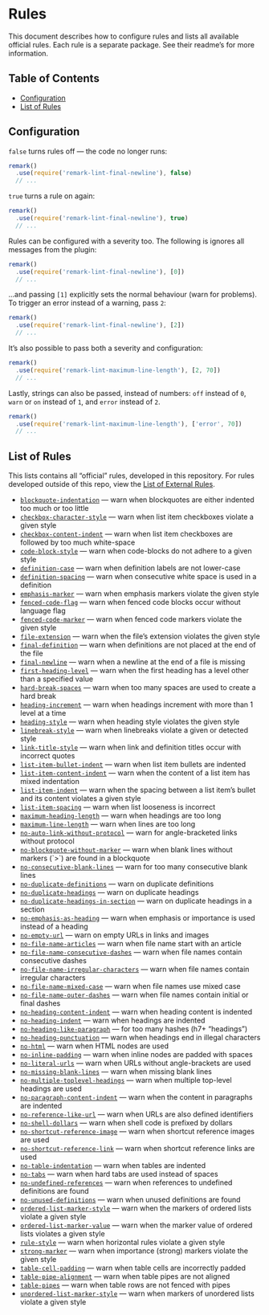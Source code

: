 # Rules

This document describes how to configure rules and lists all available official
rules.  Each rule is a separate package. See their readme’s for more
information.

## Table of Contents

*   [Configuration](#configuration)
*   [List of Rules](#list-of-rules)

## Configuration

`false` turns rules off — the code no longer runs:

```js
remark()
  .use(require('remark-lint-final-newline'), false)
  // ...
```

`true` turns a rule on again:

```js
remark()
  .use(require('remark-lint-final-newline'), true)
  // ...
```

Rules can be configured with a severity too.  The following is ignores all
messages from the plugin:

```js
remark()
  .use(require('remark-lint-final-newline'), [0])
  // ...
```

...and passing `[1]` explicitly sets the normal behaviour (warn for problems).
To trigger an error instead of a warning, pass `2`:

```js
remark()
  .use(require('remark-lint-final-newline'), [2])
  // ...
```

It’s also possible to pass both a severity and configuration:

```js
remark()
  .use(require('remark-lint-maximum-line-length'), [2, 70])
  // ...
```

Lastly, strings can also be passed, instead of numbers:
`off` instead of `0`, `warn` or `on` instead of `1`, and
`error` instead of `2`.

```js
remark()
  .use(require('remark-lint-maximum-line-length'), ['error', 70])
  // ...
```

## List of Rules

This lists contains all “official” rules, developed in this repository.
For rules developed outside of this repo, view the [List of External
Rules][external].

<!--rules start-->

*   [`blockquote-indentation`](https://github.com/remarkjs/remark-lint/tree/master/packages/remark-lint-blockquote-indentation) — warn when blockquotes are either indented too much or too little
*   [`checkbox-character-style`](https://github.com/remarkjs/remark-lint/tree/master/packages/remark-lint-checkbox-character-style) — warn when list item checkboxes violate a given style
*   [`checkbox-content-indent`](https://github.com/remarkjs/remark-lint/tree/master/packages/remark-lint-checkbox-content-indent) — warn when list item checkboxes are followed by too much white-space
*   [`code-block-style`](https://github.com/remarkjs/remark-lint/tree/master/packages/remark-lint-code-block-style) — warn when code-blocks do not adhere to a given style
*   [`definition-case`](https://github.com/remarkjs/remark-lint/tree/master/packages/remark-lint-definition-case) — warn when definition labels are not lower-case
*   [`definition-spacing`](https://github.com/remarkjs/remark-lint/tree/master/packages/remark-lint-definition-spacing) — warn when consecutive white space is used in a definition
*   [`emphasis-marker`](https://github.com/remarkjs/remark-lint/tree/master/packages/remark-lint-emphasis-marker) — warn when emphasis markers violate the given style
*   [`fenced-code-flag`](https://github.com/remarkjs/remark-lint/tree/master/packages/remark-lint-fenced-code-flag) — warn when fenced code blocks occur without language flag
*   [`fenced-code-marker`](https://github.com/remarkjs/remark-lint/tree/master/packages/remark-lint-fenced-code-marker) — warn when fenced code markers violate the given style
*   [`file-extension`](https://github.com/remarkjs/remark-lint/tree/master/packages/remark-lint-file-extension) — warn when the file’s extension violates the given style
*   [`final-definition`](https://github.com/remarkjs/remark-lint/tree/master/packages/remark-lint-final-definition) — warn when definitions are not placed at the end of the file
*   [`final-newline`](https://github.com/remarkjs/remark-lint/tree/master/packages/remark-lint-final-newline) — warn when a newline at the end of a file is missing
*   [`first-heading-level`](https://github.com/remarkjs/remark-lint/tree/master/packages/remark-lint-first-heading-level) — warn when the first heading has a level other than a specified value
*   [`hard-break-spaces`](https://github.com/remarkjs/remark-lint/tree/master/packages/remark-lint-hard-break-spaces) — warn when too many spaces are used to create a hard break
*   [`heading-increment`](https://github.com/remarkjs/remark-lint/tree/master/packages/remark-lint-heading-increment) — warn when headings increment with more than 1 level at a time
*   [`heading-style`](https://github.com/remarkjs/remark-lint/tree/master/packages/remark-lint-heading-style) — warn when heading style violates the given style
*   [`linebreak-style`](https://github.com/remarkjs/remark-lint/tree/master/packages/remark-lint-linebreak-style) — warn when linebreaks violate a given or detected style
*   [`link-title-style`](https://github.com/remarkjs/remark-lint/tree/master/packages/remark-lint-link-title-style) — warn when link and definition titles occur with incorrect quotes
*   [`list-item-bullet-indent`](https://github.com/remarkjs/remark-lint/tree/master/packages/remark-lint-list-item-bullet-indent) — warn when list item bullets are indented
*   [`list-item-content-indent`](https://github.com/remarkjs/remark-lint/tree/master/packages/remark-lint-list-item-content-indent) — warn when the content of a list item has mixed indentation
*   [`list-item-indent`](https://github.com/remarkjs/remark-lint/tree/master/packages/remark-lint-list-item-indent) — warn when the spacing between a list item’s bullet and its content violates a given style
*   [`list-item-spacing`](https://github.com/remarkjs/remark-lint/tree/master/packages/remark-lint-list-item-spacing) — warn when list looseness is incorrect
*   [`maximum-heading-length`](https://github.com/remarkjs/remark-lint/tree/master/packages/remark-lint-maximum-heading-length) — warn when headings are too long
*   [`maximum-line-length`](https://github.com/remarkjs/remark-lint/tree/master/packages/remark-lint-maximum-line-length) — warn when lines are too long
*   [`no-auto-link-without-protocol`](https://github.com/remarkjs/remark-lint/tree/master/packages/remark-lint-no-auto-link-without-protocol) — warn for angle-bracketed links without protocol
*   [`no-blockquote-without-marker`](https://github.com/remarkjs/remark-lint/tree/master/packages/remark-lint-no-blockquote-without-marker) — warn when blank lines without markers (\`>\`) are found in a blockquote
*   [`no-consecutive-blank-lines`](https://github.com/remarkjs/remark-lint/tree/master/packages/remark-lint-no-consecutive-blank-lines) — warn for too many consecutive blank lines
*   [`no-duplicate-definitions`](https://github.com/remarkjs/remark-lint/tree/master/packages/remark-lint-no-duplicate-definitions) — warn on duplicate definitions
*   [`no-duplicate-headings`](https://github.com/remarkjs/remark-lint/tree/master/packages/remark-lint-no-duplicate-headings) — warn on duplicate headings
*   [`no-duplicate-headings-in-section`](https://github.com/remarkjs/remark-lint/tree/master/packages/remark-lint-no-duplicate-headings-in-section) — warn on duplicate headings in a section
*   [`no-emphasis-as-heading`](https://github.com/remarkjs/remark-lint/tree/master/packages/remark-lint-no-emphasis-as-heading) — warn when emphasis or importance is used instead of a heading
*   [`no-empty-url`](https://github.com/remarkjs/remark-lint/tree/master/packages/remark-lint-no-empty-url) — warn on empty URLs in links and images
*   [`no-file-name-articles`](https://github.com/remarkjs/remark-lint/tree/master/packages/remark-lint-no-file-name-articles) — warn when file name start with an article
*   [`no-file-name-consecutive-dashes`](https://github.com/remarkjs/remark-lint/tree/master/packages/remark-lint-no-file-name-consecutive-dashes) — warn when file names contain consecutive dashes
*   [`no-file-name-irregular-characters`](https://github.com/remarkjs/remark-lint/tree/master/packages/remark-lint-no-file-name-irregular-characters) — warn when file names contain irregular characters
*   [`no-file-name-mixed-case`](https://github.com/remarkjs/remark-lint/tree/master/packages/remark-lint-no-file-name-mixed-case) — warn when file names use mixed case
*   [`no-file-name-outer-dashes`](https://github.com/remarkjs/remark-lint/tree/master/packages/remark-lint-no-file-name-outer-dashes) — warn when file names contain initial or final dashes
*   [`no-heading-content-indent`](https://github.com/remarkjs/remark-lint/tree/master/packages/remark-lint-no-heading-content-indent) — warn when heading content is indented
*   [`no-heading-indent`](https://github.com/remarkjs/remark-lint/tree/master/packages/remark-lint-no-heading-indent) — warn when headings are indented
*   [`no-heading-like-paragraph`](https://github.com/remarkjs/remark-lint/tree/master/packages/remark-lint-no-heading-like-paragraph) — for too many hashes (h7+ “headings”)
*   [`no-heading-punctuation`](https://github.com/remarkjs/remark-lint/tree/master/packages/remark-lint-no-heading-punctuation) — warn when headings end in illegal characters
*   [`no-html`](https://github.com/remarkjs/remark-lint/tree/master/packages/remark-lint-no-html) — warn when HTML nodes are used
*   [`no-inline-padding`](https://github.com/remarkjs/remark-lint/tree/master/packages/remark-lint-no-inline-padding) — warn when inline nodes are padded with spaces
*   [`no-literal-urls`](https://github.com/remarkjs/remark-lint/tree/master/packages/remark-lint-no-literal-urls) — warn when URLs without angle-brackets are used
*   [`no-missing-blank-lines`](https://github.com/remarkjs/remark-lint/tree/master/packages/remark-lint-no-missing-blank-lines) — warn when missing blank lines
*   [`no-multiple-toplevel-headings`](https://github.com/remarkjs/remark-lint/tree/master/packages/remark-lint-no-multiple-toplevel-headings) — warn when multiple top-level headings are used
*   [`no-paragraph-content-indent`](https://github.com/remarkjs/remark-lint/tree/master/packages/remark-lint-no-paragraph-content-indent) — warn when the content in paragraphs are indented
*   [`no-reference-like-url`](https://github.com/remarkjs/remark-lint/tree/master/packages/remark-lint-no-reference-like-url) — warn when URLs are also defined identifiers
*   [`no-shell-dollars`](https://github.com/remarkjs/remark-lint/tree/master/packages/remark-lint-no-shell-dollars) — warn when shell code is prefixed by dollars
*   [`no-shortcut-reference-image`](https://github.com/remarkjs/remark-lint/tree/master/packages/remark-lint-no-shortcut-reference-image) — warn when shortcut reference images are used
*   [`no-shortcut-reference-link`](https://github.com/remarkjs/remark-lint/tree/master/packages/remark-lint-no-shortcut-reference-link) — warn when shortcut reference links are used
*   [`no-table-indentation`](https://github.com/remarkjs/remark-lint/tree/master/packages/remark-lint-no-table-indentation) — warn when tables are indented
*   [`no-tabs`](https://github.com/remarkjs/remark-lint/tree/master/packages/remark-lint-no-tabs) — warn when hard tabs are used instead of spaces
*   [`no-undefined-references`](https://github.com/remarkjs/remark-lint/tree/master/packages/remark-lint-no-undefined-references) — warn when references to undefined definitions are found
*   [`no-unused-definitions`](https://github.com/remarkjs/remark-lint/tree/master/packages/remark-lint-no-unused-definitions) — warn when unused definitions are found
*   [`ordered-list-marker-style`](https://github.com/remarkjs/remark-lint/tree/master/packages/remark-lint-ordered-list-marker-style) — warn when the markers of ordered lists violate a given style
*   [`ordered-list-marker-value`](https://github.com/remarkjs/remark-lint/tree/master/packages/remark-lint-ordered-list-marker-value) — warn when the marker value of ordered lists violates a given style
*   [`rule-style`](https://github.com/remarkjs/remark-lint/tree/master/packages/remark-lint-rule-style) — warn when horizontal rules violate a given style
*   [`strong-marker`](https://github.com/remarkjs/remark-lint/tree/master/packages/remark-lint-strong-marker) — warn when importance (strong) markers violate the given style
*   [`table-cell-padding`](https://github.com/remarkjs/remark-lint/tree/master/packages/remark-lint-table-cell-padding) — warn when table cells are incorrectly padded
*   [`table-pipe-alignment`](https://github.com/remarkjs/remark-lint/tree/master/packages/remark-lint-table-pipe-alignment) — warn when table pipes are not aligned
*   [`table-pipes`](https://github.com/remarkjs/remark-lint/tree/master/packages/remark-lint-table-pipes) — warn when table rows are not fenced with pipes
*   [`unordered-list-marker-style`](https://github.com/remarkjs/remark-lint/tree/master/packages/remark-lint-unordered-list-marker-style) — warn when markers of unordered lists violate a given style

<!--rules end-->

[external]: https://github.com/remarkjs/remark-lint#list-of-external-rules
